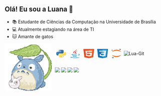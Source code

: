 ## Olá! Eu sou a Luana 🌼

- 📚 Estudante de Ciências da Computação na Universidade de Brasília
- 💻 Atualmente estagiando na área de TI
- 🐱 Amante de gatos 


<!-- <p align="left">
  <img src="https://github-readme-stats.vercel.app/api?username=luacrz&show_icons=true&theme=aura_dark" alt="Luana's GitHub Stats" width="49%">
  <img src="https://github-readme-stats.vercel.app/api/top-langs/?username=luacrz&layout=compact&theme=aura_dark" alt="Luana's Top Languages" width="37%">
</p> -->
<div style="float: left; margin-right: 10px;">
  <img src="totoro.gif" alt="Luana's Gato GIF" width="150" height="150">
</div>

<div style="display: inline_block"><br>
  <img align="center" alt="Lua-Python" height="30" width="40" src="https://raw.githubusercontent.com/devicons/devicon/master/icons/python/python-original.svg">
  <img align="center" alt="Lua-Java" height="30" width="40" src="https://raw.githubusercontent.com/devicons/devicon/master/icons/java/java-original.svg">
  <img align="center" alt="Lua-HTML" height="30" width="40" src="https://raw.githubusercontent.com/devicons/devicon/master/icons/html5/html5-original.svg">
  <img align="center" alt="Lua-CSS" height="30" width="40" src="https://raw.githubusercontent.com/devicons/devicon/master/icons/css3/css3-original.svg">
  <img align="center" alt="Lua-Jupyter" height="30" width="40" src="https://raw.githubusercontent.com/devicons/devicon/master/icons/jupyter/jupyter-original.svg">
  <img align="center" alt="Lua-Git" height="30" width="40" src="https://raw.githubusercontent.com/rahuldkjain/github-profile-readme-generator/master/src/images/icons/Social/github.svg">
</div>

 ##

<div> 
 <a href="https://www.linkedin.com/in/luana-cruz-a7410022b" target="_blank"><img src="https://img.shields.io/badge/-LinkedIn-%230077B5?style=for-the-badge&logo=linkedin&logoColor=white" target="_blank"></a> 
<a href = "mailto:luanacruzsilva2015@gmail.com"><img src="https://img.shields.io/badge/-Gmail-%23333?style=for-the-badge&logo=gmail&logoColor=white" target="_blank"></a>
<a href="https://discord.gg/.leviton" target="_blank"><img src="https://img.shields.io/badge/Discord-7289DA?style=for-the-badge&logo=discord&logoColor=white" target="_blank"></a> 
<a href="https://instagram.com/_luana_cruz_" target="_blank"><img src="https://img.shields.io/badge/-Instagram-%23E4405F?style=for-the-badge&logo=instagram&logoColor=white" target="_blank"></a>
</div>
